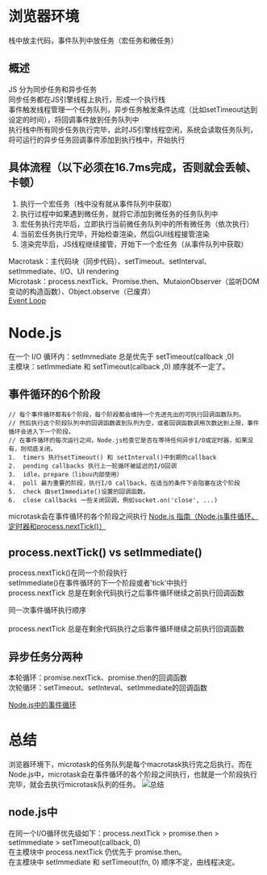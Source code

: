 # 浏览器环境
栈中放主代码，事件队列中放任务（宏任务和微任务）
##  概述
JS 分为同步任务和异步任务<br>
同步任务都在JS引擎线程上执行，形成一个执行栈<br>
事件触发线程管理一个任务队列，异步任务触发条件达成（比如setTimeout达到设定的时间），将回调事件放到任务队列中<br>
执行栈中所有同步任务执行完毕，此时JS引擎线程空闲，系统会读取任务队列，将可运行的异步任务回调事件添加到执行栈中，开始执行<br>
##  具体流程（以下必须在16.7ms完成，否则就会丢帧、卡顿）
1.  执行一个宏任务（栈中没有就从事件队列中获取）
2.  执行过程中如果遇到微任务，就将它添加到微任务的任务队列中
3.  宏任务执行完毕后，立即执行当前微任务队列中的所有微任务（依次执行）
4.  当前宏任务执行完毕，开始检查渲染，然后GUI线程接管渲染
5.  渲染完毕后，JS线程继续接管，开始下一个宏任务（从事件队列中获取）

Macrotask：主代码块（同步代码）、setTimeout、setInterval、setImmediate、I/O、UI rendering<br>
Microtask：process.nextTick、Promise.then、MutaionObserver（监听DOM变动的构造函数）、Object.observe（已废弃）<br>
[Event Loop](https://juejin.im/post/5d5b4c2df265da03dd3d73e5#heading-10)
# Node.js
在一个 I/O 循环内：setImmediate 总是优先于 setTimeout(callback ,0)<br>
主模块：setImmediate 和 setTimeout(callback ,0) 顺序就不一定了。
##  事件循环的6个阶段
```
// 每个事件循环都有6个阶段，每个阶段都会维持一个先进先出的可执行回调函数队列。
// 然后执行这个阶段队列中的回调函数直到队列为空，或者回调函数调用次数达到上限，事件循环会进入下一个阶段。
// 在事件循环的每次运行之间，Node.js检查它是否在等待任何异步I/O或定时器，如果没有，则彻底关闭。
1.  timers 执行setTimeout() 和 setInterval()中到期的callback
2.  pending callbacks 执行上一轮循环被延迟的I/O回调
3.  idle，prepare（libuv内部使用）
4.  poll 最为重要的阶段，执行I/O callback，在适当的条件下会阻塞在这个阶段
5.  check 由setImmediate()设置的回调函数。
6.  close callbacks 一些关闭回调，例如socket.on('close', ...)
```
microtask会在事件循环的各个阶段之间执行
[Node.js 指南（Node.js事件循环、定时器和process.nextTick()）](https://segmentfault.com/a/1190000017017364)
##  process.nextTick() vs setImmediate()
process.nextTick()在同一个阶段执行<br>
setImmediate()在事件循环的下一个阶段或者'tick'中执行<br>
process.nextTick 总是在剩余代码执行之后事件循环继续之前执行回调函数<br>

同一次事件循环执行顺序<br>
<br>
process.nextTick 总是在剩余代码执行之后事件循环继续之前执行回调函数<br>
##  异步任务分两种
本轮循环：promise.nextTick、promise.then的回调函数<br>
次轮循环：setTimeout、setInteval、setImmediate的回调函数<br>

[Node.js中的事件循环](https://www.jianshu.com/p/8cab6821bab7)

# 总结
浏览器环境下，microtask的任务队列是每个macrotask执行完之后执行。而在Node.js中，microtask会在事件循环的各个阶段之间执行，也就是一个阶段执行完毕，就会去执行microtask队列的任务。
![总结](https://mmbiz.qpic.cn/mmbiz_png/udZl15qqib0NPJYm99fCKh9SUq52nkiaF0dJGpnkpzqNaXj4krqPUGvYkNprEJbBiaeh9kfibQZApez565l1gocXPA/640?wx_fmt=png&tp=webp&wxfrom=5&wx_lazy=1&wx_co=1)
##  node.js中
在同一个I/O循环优先级如下：process.nextTick > promise.then > setImmediate > setTimeout(callback, 0)<br>
在主模块中 process.nextTick 仍优先于 promise.then。<br>
在主模块中 setImmediate 和 setTimeout(fn, 0) 顺序不定，由线程决定。



